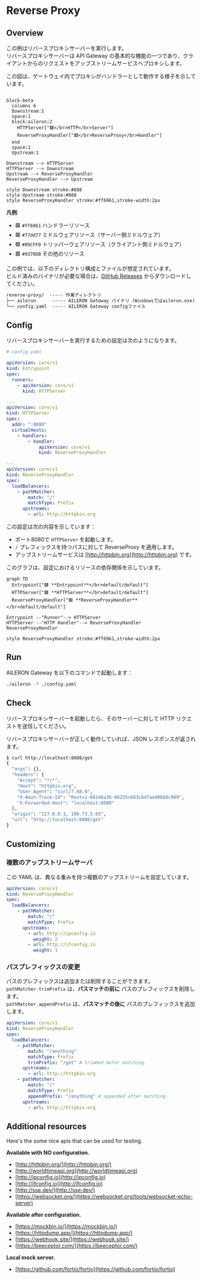 # Reverse Proxy

## Overview

この例はリバースプロキシサーバーを実行します。  
リバースプロキシサーバーは API Gateway の基本的な機能の一つであり、クライアントからのリクエストをアップストリームサービスへプロキシします。

この図は、ゲートウェイ内でプロキシがハンドラーとして動作する様子を示しています。

```mermaid

block-beta
  columns 6
  Downstream:1
  space:1
  block:aileron:2
    HTTPServer["🟪</br>HTTP</br>Server"]
    ReverseProxyHandler["🟥</br>ReverseProxy</br>Handler"]
  end
  space:1
  Upstream:1

Downstream --> HTTPServer
HTTPServer --> Downstream
Upstream --> ReverseProxyHandler
ReverseProxyHandler --> Upstream

style Downstream stroke:#888
style Upstream stroke:#888
style ReverseProxyHandler stroke:#ff6961,stroke-width:2px

```

**凡例**:

- 🟥 `#ff6961` ハンドラーリソース
- 🟩 `#77dd77` ミドルウェアリソース（サーバー側ミドルウェア）
- 🟦 `#89CFF0` トリッパーウェアリソース（クライアント側ミドルウェア）
- 🟪 `#9370DB` その他のリソース

この例では、以下のディレクトリ構成とファイルが想定されています。  
ビルド済みのバイナリが必要な場合は、[GitHub Releases](https://github.com/aileron-gateway/aileron-gateway/releases) からダウンロードしてください。

```txt
reverse-proxy/  ----- 作業ディレクトリ
├── aileron      ----- AILERON Gateway バイナリ (Windowsではaileron.exe)
└── config.yaml  ----- AILERON Gateway configファイル
```

## Config

リバースプロキシサーバーを実行するための設定は次のようになります。

```yaml
# config.yaml

apiVersion: core/v1
kind: Entrypoint
spec:
  runners:
    - apiVersion: core/v1
      kind: HTTPServer

---
apiVersion: core/v1
kind: HTTPServer
spec:
  addr: ":8080"
  virtualHosts:
    - handlers:
        - handler:
            apiVersion: core/v1
            kind: ReverseProxyHandler

---
apiVersion: core/v1
kind: ReverseProxyHandler
spec:
  loadBalancers:
    - pathMatcher:
        match: "/"
        matchType: Prefix
      upstreams:
        - url: http://httpbin.org
```

この設定は次の内容を示しています：

- ポート8080で `HTTPServer` を起動します。
- `/` プレフィックスを持つパスに対して ReverseProxy を適用します。
- アップストリームサービスは [http://httpbin.org](http://httpbin.org) です。

このグラフは、設定におけるリソースの依存関係を示しています。

```mermaid
graph TD
  Entrypoint["🟪 **Entrypoint**</br>default/default"]
  HTTPServer["🟪 **HTTPServer**</br>default/default"]
  ReverseProxyHandler["🟥 **ReverseProxyHandler**</br>default/default"]

Entrypoint --"Runner"--> HTTPServer
HTTPServer --"HTTP Handler"--> ReverseProxyHandler
ReverseProxyHandler

style ReverseProxyHandler stroke:#ff6961,stroke-width:2px
```

## Run

AILERON Gateway を以下のコマンドで起動します：

```bash
./aileron -f ./config.yaml
```

## Check

リバースプロキシサーバーを起動したら、そのサーバーに対して HTTP リクエストを送信してください。

リバースプロキシサーバーが正しく動作していれば、JSON レスポンスが返されます。

```bash
$ curl http://localhost:8080/get
{
  "args": {},
  "headers": {
    "Accept": "*/*",
    "Host": "httpbin.org",
    "User-Agent": "curl/7.68.0",
    "X-Amzn-Trace-Id": "Root=1-68146a36-66235c683c6d7ae90b60c969",
    "X-Forwarded-Host": "localhost:8080"
  },
  "origin": "127.0.0.1, 106.73.5.65",
  "url": "http://localhost:8080/get"
}
```

## Customizing

### 複数のアップストリームサーバ

この YAML は、異なる重みを持つ複数のアップストリームを設定しています。

```yaml
apiVersion: core/v1
kind: ReverseProxyHandler
spec:
  loadBalancers:
    - pathMatcher:
        match: "/"
        matchType: Prefix
      upstreams:
        - url: http://ipconfig.io
          weight: 2
        - url: http://ifconfig.io
          weight: 1
```

### パスプレフィックスの変更

パスのプレフィックスは追加または削除することができます。  
`pathMatcher.trimPrefix` は、**パスマッチの前に** パスのプレフィックスを削除します。  
`pathMatcher.appendPrefix` は、**パスマッチの後に** パスのプレフィックスを追加します。

```yaml
apiVersion: core/v1
kind: ReverseProxyHandler
spec:
  loadBalancers:
    - pathMatcher:
        match: "/anything"
        matchType: Prefix
        trimPrefix: "/get" # trimmed befor matching.
      upstreams:
        - url: http://httpbin.org
    - pathMatcher:
        match: "/"
        matchType: Prefix
        appendPrefix: "/anything" # appended after matching.
      upstreams:
        - url: http://httpbin.org
```

## Additional resources

Here's the some nice apis that can be used for testing.

**Available with NO configuration.**

- [http://httpbin.org/](http://httpbin.org/)
- [http://worldtimeapi.org](http://worldtimeapi.org)
- [http://ipconfig.io](http://ipconfig.io)
- [http://ifconfig.io](http://ifconfig.io)
- [http://sse.dev/](http://sse.dev/)
- [https://websocket.org/](https://websocket.org/tools/websocket-echo-server)

**Available after configuration.**

- [https://mockbin.io/](https://mockbin.io/)
- [https://httpdump.app/](https://httpdump.app/)
- [https://webhook.site/](https://webhook.site/)
- [https://beeceptor.com/](https://beeceptor.com/)

**Local mock server.**

- [https://github.com/fortio/fortio](https://github.com/fortio/fortio)
